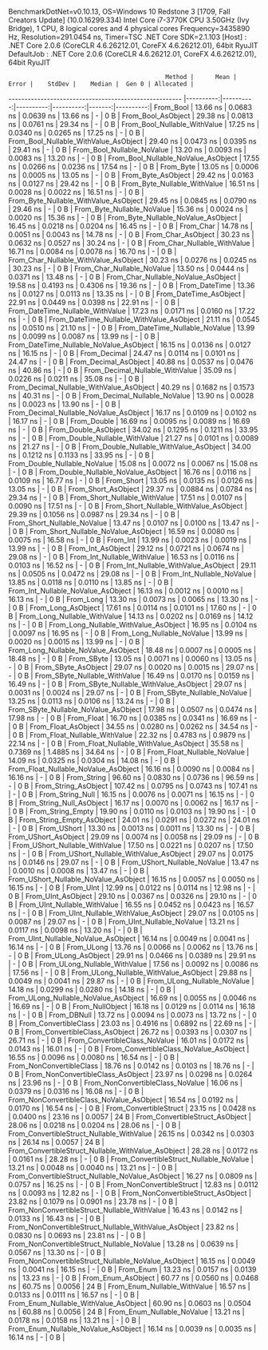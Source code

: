 
BenchmarkDotNet=v0.10.13, OS=Windows 10 Redstone 3 [1709, Fall Creators Update] (10.0.16299.334)
Intel Core i7-3770K CPU 3.50GHz (Ivy Bridge), 1 CPU, 8 logical cores and 4 physical cores
Frequency=3435890 Hz, Resolution=291.0454 ns, Timer=TSC
.NET Core SDK=2.1.103
  [Host]     : .NET Core 2.0.6 (CoreCLR 4.6.26212.01, CoreFX 4.6.26212.01), 64bit RyuJIT
  DefaultJob : .NET Core 2.0.6 (CoreCLR 4.6.26212.01, CoreFX 4.6.26212.01), 64bit RyuJIT


                                                Method |      Mean |     Error |    StdDev |    Median |  Gen 0 | Allocated |
------------------------------------------------------ |----------:|----------:|----------:|----------:|-------:|----------:|
                                             From_Bool |  13.66 ns | 0.0683 ns | 0.0639 ns |  13.66 ns |      - |       0 B |
                                    From_Bool_AsObject |  29.38 ns | 0.0813 ns | 0.0761 ns |  29.34 ns |      - |       0 B |
                          From_Bool_Nullable_WithValue |  17.25 ns | 0.0340 ns | 0.0265 ns |  17.25 ns |      - |       0 B |
                 From_Bool_Nullable_WithValue_AsObject |  29.40 ns | 0.0473 ns | 0.0395 ns |  29.41 ns |      - |       0 B |
                            From_Bool_Nullable_NoValue |  13.20 ns | 0.0093 ns | 0.0083 ns |  13.20 ns |      - |       0 B |
                   From_Bool_Nullable_NoValue_AsObject |  17.55 ns | 0.0266 ns | 0.0236 ns |  17.54 ns |      - |       0 B |
                                             From_Byte |  13.05 ns | 0.0006 ns | 0.0005 ns |  13.05 ns |      - |       0 B |
                                    From_Byte_AsObject |  29.42 ns | 0.0163 ns | 0.0127 ns |  29.42 ns |      - |       0 B |
                          From_Byte_Nullable_WithValue |  16.51 ns | 0.0028 ns | 0.0022 ns |  16.51 ns |      - |       0 B |
                 From_Byte_Nullable_WithValue_AsObject |  29.45 ns | 0.0845 ns | 0.0790 ns |  29.46 ns |      - |       0 B |
                            From_Byte_Nullable_NoValue |  15.36 ns | 0.0024 ns | 0.0020 ns |  15.36 ns |      - |       0 B |
                   From_Byte_Nullable_NoValue_AsObject |  16.45 ns | 0.0218 ns | 0.0204 ns |  16.45 ns |      - |       0 B |
                                             From_Char |  14.78 ns | 0.0051 ns | 0.0043 ns |  14.78 ns |      - |       0 B |
                                    From_Char_AsObject |  30.23 ns | 0.0632 ns | 0.0527 ns |  30.24 ns |      - |       0 B |
                          From_Char_Nullable_WithValue |  16.71 ns | 0.0084 ns | 0.0078 ns |  16.70 ns |      - |       0 B |
                 From_Char_Nullable_WithValue_AsObject |  30.23 ns | 0.0276 ns | 0.0245 ns |  30.23 ns |      - |       0 B |
                            From_Char_Nullable_NoValue |  13.50 ns | 0.0444 ns | 0.0371 ns |  13.48 ns |      - |       0 B |
                   From_Char_Nullable_NoValue_AsObject |  19.58 ns | 0.4193 ns | 0.4306 ns |  19.36 ns |      - |       0 B |
                                         From_DateTime |  13.36 ns | 0.0127 ns | 0.0113 ns |  13.35 ns |      - |       0 B |
                                From_DateTime_AsObject |  22.91 ns | 0.0449 ns | 0.0398 ns |  22.91 ns |      - |       0 B |
                      From_DateTime_Nullable_WithValue |  17.23 ns | 0.0171 ns | 0.0160 ns |  17.22 ns |      - |       0 B |
             From_DateTime_Nullable_WithValue_AsObject |  21.11 ns | 0.0545 ns | 0.0510 ns |  21.10 ns |      - |       0 B |
                        From_DateTime_Nullable_NoValue |  13.99 ns | 0.0099 ns | 0.0087 ns |  13.99 ns |      - |       0 B |
               From_DateTime_Nullable_NoValue_AsObject |  16.15 ns | 0.0136 ns | 0.0127 ns |  16.15 ns |      - |       0 B |
                                          From_Decimal |  24.47 ns | 0.0114 ns | 0.0101 ns |  24.47 ns |      - |       0 B |
                                 From_Decimal_AsObject |  40.88 ns | 0.0537 ns | 0.0476 ns |  40.86 ns |      - |       0 B |
                       From_Decimal_Nullable_WithValue |  35.09 ns | 0.0226 ns | 0.0211 ns |  35.08 ns |      - |       0 B |
              From_Decimal_Nullable_WithValue_AsObject |  40.29 ns | 0.1682 ns | 0.1573 ns |  40.31 ns |      - |       0 B |
                         From_Decimal_Nullable_NoValue |  13.90 ns | 0.0028 ns | 0.0023 ns |  13.90 ns |      - |       0 B |
                From_Decimal_Nullable_NoValue_AsObject |  16.17 ns | 0.0109 ns | 0.0102 ns |  16.17 ns |      - |       0 B |
                                           From_Double |  16.69 ns | 0.0095 ns | 0.0089 ns |  16.69 ns |      - |       0 B |
                                  From_Double_AsObject |  34.02 ns | 0.1295 ns | 0.1211 ns |  33.95 ns |      - |       0 B |
                        From_Double_Nullable_WithValue |  21.27 ns | 0.0101 ns | 0.0089 ns |  21.27 ns |      - |       0 B |
               From_Double_Nullable_WithValue_AsObject |  34.00 ns | 0.1212 ns | 0.1133 ns |  33.95 ns |      - |       0 B |
                          From_Double_Nullable_NoValue |  15.08 ns | 0.0072 ns | 0.0067 ns |  15.08 ns |      - |       0 B |
                 From_Double_Nullable_NoValue_AsObject |  16.76 ns | 0.0116 ns | 0.0109 ns |  16.77 ns |      - |       0 B |
                                            From_Short |  13.05 ns | 0.0135 ns | 0.0126 ns |  13.05 ns |      - |       0 B |
                                   From_Short_AsObject |  29.37 ns | 0.0884 ns | 0.0784 ns |  29.34 ns |      - |       0 B |
                         From_Short_Nullable_WithValue |  17.51 ns | 0.0107 ns | 0.0090 ns |  17.51 ns |      - |       0 B |
                From_Short_Nullable_WithValue_AsObject |  29.39 ns | 0.1056 ns | 0.0987 ns |  29.34 ns |      - |       0 B |
                           From_Short_Nullable_NoValue |  13.47 ns | 0.0107 ns | 0.0100 ns |  13.47 ns |      - |       0 B |
                  From_Short_Nullable_NoValue_AsObject |  16.59 ns | 0.0080 ns | 0.0075 ns |  16.58 ns |      - |       0 B |
                                              From_Int |  13.99 ns | 0.0023 ns | 0.0019 ns |  13.99 ns |      - |       0 B |
                                     From_Int_AsObject |  29.12 ns | 0.0721 ns | 0.0674 ns |  29.08 ns |      - |       0 B |
                           From_Int_Nullable_WithValue |  16.53 ns | 0.0116 ns | 0.0103 ns |  16.52 ns |      - |       0 B |
                  From_Int_Nullable_WithValue_AsObject |  29.11 ns | 0.0505 ns | 0.0472 ns |  29.08 ns |      - |       0 B |
                             From_Int_Nullable_NoValue |  13.85 ns | 0.0118 ns | 0.0110 ns |  13.85 ns |      - |       0 B |
                    From_Int_Nullable_NoValue_AsObject |  16.13 ns | 0.0012 ns | 0.0010 ns |  16.13 ns |      - |       0 B |
                                             From_Long |  13.30 ns | 0.0073 ns | 0.0065 ns |  13.30 ns |      - |       0 B |
                                    From_Long_AsObject |  17.61 ns | 0.0114 ns | 0.0101 ns |  17.60 ns |      - |       0 B |
                          From_Long_Nullable_WithValue |  14.13 ns | 0.0202 ns | 0.0169 ns |  14.12 ns |      - |       0 B |
                 From_Long_Nullable_WithValue_AsObject |  16.95 ns | 0.0104 ns | 0.0097 ns |  16.95 ns |      - |       0 B |
                            From_Long_Nullable_NoValue |  13.99 ns | 0.0020 ns | 0.0015 ns |  13.99 ns |      - |       0 B |
                   From_Long_Nullable_NoValue_AsObject |  18.48 ns | 0.0007 ns | 0.0005 ns |  18.48 ns |      - |       0 B |
                                            From_SByte |  13.05 ns | 0.0071 ns | 0.0060 ns |  13.05 ns |      - |       0 B |
                                   From_SByte_AsObject |  29.07 ns | 0.0020 ns | 0.0015 ns |  29.07 ns |      - |       0 B |
                         From_SByte_Nullable_WithValue |  16.49 ns | 0.0170 ns | 0.0159 ns |  16.49 ns |      - |       0 B |
                From_SByte_Nullable_WithValue_AsObject |  29.07 ns | 0.0031 ns | 0.0024 ns |  29.07 ns |      - |       0 B |
                           From_SByte_Nullable_NoValue |  13.25 ns | 0.0113 ns | 0.0106 ns |  13.24 ns |      - |       0 B |
                  From_SByte_Nullable_NoValue_AsObject |  17.98 ns | 0.0507 ns | 0.0474 ns |  17.98 ns |      - |       0 B |
                                            From_Float |  16.70 ns | 0.0385 ns | 0.0341 ns |  16.69 ns |      - |       0 B |
                                   From_Float_AsObject |  34.55 ns | 0.0280 ns | 0.0262 ns |  34.54 ns |      - |       0 B |
                         From_Float_Nullable_WithValue |  22.32 ns | 0.4783 ns | 0.9879 ns |  22.14 ns |      - |       0 B |
                From_Float_Nullable_WithValue_AsObject |  35.58 ns | 0.7369 ns | 1.4885 ns |  34.64 ns |      - |       0 B |
                           From_Float_Nullable_NoValue |  14.09 ns | 0.0325 ns | 0.0304 ns |  14.08 ns |      - |       0 B |
                  From_Float_Nullable_NoValue_AsObject |  16.16 ns | 0.0090 ns | 0.0084 ns |  16.16 ns |      - |       0 B |
                                           From_String |  96.60 ns | 0.0830 ns | 0.0736 ns |  96.59 ns |      - |       0 B |
                                  From_String_AsObject | 107.42 ns | 0.0795 ns | 0.0743 ns | 107.41 ns |      - |       0 B |
                                      From_String_Null |  16.15 ns | 0.0076 ns | 0.0071 ns |  16.15 ns |      - |       0 B |
                             From_String_Null_AsObject |  16.17 ns | 0.0070 ns | 0.0062 ns |  16.17 ns |      - |       0 B |
                                     From_String_Empty |  19.90 ns | 0.0110 ns | 0.0103 ns |  19.90 ns |      - |       0 B |
                            From_String_Empty_AsObject |  24.01 ns | 0.0291 ns | 0.0272 ns |  24.01 ns |      - |       0 B |
                                           From_UShort |  13.30 ns | 0.0013 ns | 0.0011 ns |  13.30 ns |      - |       0 B |
                                  From_UShort_AsObject |  29.09 ns | 0.0074 ns | 0.0058 ns |  29.09 ns |      - |       0 B |
                        From_UShort_Nullable_WithValue |  17.50 ns | 0.0221 ns | 0.0207 ns |  17.50 ns |      - |       0 B |
               From_UShort_Nullable_WithValue_AsObject |  29.07 ns | 0.0175 ns | 0.0146 ns |  29.07 ns |      - |       0 B |
                          From_UShort_Nullable_NoValue |  13.47 ns | 0.0010 ns | 0.0008 ns |  13.47 ns |      - |       0 B |
                 From_UShort_Nullable_NoValue_AsObject |  16.15 ns | 0.0057 ns | 0.0050 ns |  16.15 ns |      - |       0 B |
                                             From_UInt |  12.99 ns | 0.0122 ns | 0.0114 ns |  12.98 ns |      - |       0 B |
                                    From_UInt_AsObject |  29.10 ns | 0.0367 ns | 0.0326 ns |  29.10 ns |      - |       0 B |
                          From_UInt_Nullable_WithValue |  16.55 ns | 0.0452 ns | 0.0423 ns |  16.57 ns |      - |       0 B |
                 From_UInt_Nullable_WithValue_AsObject |  29.07 ns | 0.0105 ns | 0.0087 ns |  29.07 ns |      - |       0 B |
                            From_UInt_Nullable_NoValue |  13.21 ns | 0.0117 ns | 0.0098 ns |  13.20 ns |      - |       0 B |
                   From_UInt_Nullable_NoValue_AsObject |  16.14 ns | 0.0049 ns | 0.0041 ns |  16.14 ns |      - |       0 B |
                                            From_ULong |  13.76 ns | 0.0066 ns | 0.0062 ns |  13.76 ns |      - |       0 B |
                                   From_ULong_AsObject |  29.91 ns | 0.0466 ns | 0.0389 ns |  29.91 ns |      - |       0 B |
                         From_ULong_Nullable_WithValue |  17.56 ns | 0.0092 ns | 0.0086 ns |  17.56 ns |      - |       0 B |
                From_ULong_Nullable_WithValue_AsObject |  29.88 ns | 0.0049 ns | 0.0041 ns |  29.87 ns |      - |       0 B |
                           From_ULong_Nullable_NoValue |  14.18 ns | 0.0299 ns | 0.0280 ns |  14.18 ns |      - |       0 B |
                  From_ULong_Nullable_NoValue_AsObject |  16.69 ns | 0.0055 ns | 0.0046 ns |  16.69 ns |      - |       0 B |
                                       From_NullObject |  16.18 ns | 0.0129 ns | 0.0114 ns |  16.18 ns |      - |       0 B |
                                           From_DBNull |  13.72 ns | 0.0094 ns | 0.0073 ns |  13.72 ns |      - |       0 B |
                                 From_ConvertibleClass |  23.03 ns | 0.4916 ns | 0.6892 ns |  22.69 ns |      - |       0 B |
                        From_ConvertibleClass_AsObject |  26.72 ns | 0.0393 ns | 0.0307 ns |  26.71 ns |      - |       0 B |
                         From_ConvertibleClass_NoValue |  16.01 ns | 0.0172 ns | 0.0143 ns |  16.01 ns |      - |       0 B |
                From_ConvertibleClass_NoValue_AsObject |  16.55 ns | 0.0096 ns | 0.0080 ns |  16.54 ns |      - |       0 B |
                              From_NonConvertibleClass |  18.76 ns | 0.0142 ns | 0.0103 ns |  18.76 ns |      - |       0 B |
                     From_NonConvertibleClass_AsObject |  23.97 ns | 0.0298 ns | 0.0264 ns |  23.96 ns |      - |       0 B |
                      From_NonConvertibleClass_NoValue |  16.06 ns | 0.0379 ns | 0.0316 ns |  16.08 ns |      - |       0 B |
             From_NonConvertibleClass_NoValue_AsObject |  16.54 ns | 0.0192 ns | 0.0170 ns |  16.54 ns |      - |       0 B |
                                From_ConvertibleStruct |  23.15 ns | 0.0428 ns | 0.0400 ns |  23.16 ns | 0.0057 |      24 B |
                       From_ConvertibleStruct_AsObject |  28.06 ns | 0.0218 ns | 0.0204 ns |  28.06 ns |      - |       0 B |
             From_ConvertibleStruct_Nullable_WithValue |  26.15 ns | 0.0342 ns | 0.0303 ns |  26.14 ns | 0.0057 |      24 B |
    From_ConvertibleStruct_Nullable_WithValue_AsObject |  28.28 ns | 0.0172 ns | 0.0161 ns |  28.28 ns |      - |       0 B |
               From_ConvertibleStruct_Nullable_NoValue |  13.21 ns | 0.0048 ns | 0.0040 ns |  13.21 ns |      - |       0 B |
      From_ConvertibleStruct_Nullable_NoValue_AsObject |  16.27 ns | 0.0809 ns | 0.0757 ns |  16.25 ns |      - |       0 B |
                             From_NonConvertibleStruct |  12.83 ns | 0.0112 ns | 0.0093 ns |  12.82 ns |      - |       0 B |
                    From_NonConvertibleStruct_AsObject |  23.82 ns | 0.1079 ns | 0.0901 ns |  23.78 ns |      - |       0 B |
          From_NonConvertibleStruct_Nullable_WithValue |  16.43 ns | 0.0142 ns | 0.0133 ns |  16.43 ns |      - |       0 B |
 From_NonConvertibleStruct_Nullable_WithValue_AsObject |  23.82 ns | 0.0830 ns | 0.0693 ns |  23.81 ns |      - |       0 B |
            From_NonConvertibleStruct_Nullable_NoValue |  13.28 ns | 0.0639 ns | 0.0567 ns |  13.30 ns |      - |       0 B |
   From_NonConvertibleStruct_Nullable_NoValue_AsObject |  16.15 ns | 0.0049 ns | 0.0041 ns |  16.15 ns |      - |       0 B |
                                             From_Enum |  13.23 ns | 0.0157 ns | 0.0139 ns |  13.23 ns |      - |       0 B |
                                    From_Enum_AsObject |  60.77 ns | 0.0560 ns | 0.0468 ns |  60.75 ns | 0.0056 |      24 B |
                          From_Enum_Nullable_WithValue |  16.57 ns | 0.0133 ns | 0.0111 ns |  16.57 ns |      - |       0 B |
                 From_Enum_Nullable_WithValue_AsObject |  60.90 ns | 0.0603 ns | 0.0504 ns |  60.88 ns | 0.0056 |      24 B |
                            From_Enum_Nullable_NoValue |  13.21 ns | 0.0178 ns | 0.0158 ns |  13.21 ns |      - |       0 B |
                   From_Enum_Nullable_NoValue_AsObject |  16.14 ns | 0.0039 ns | 0.0035 ns |  16.14 ns |      - |       0 B |
